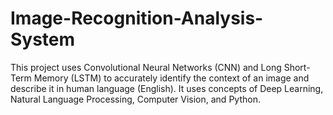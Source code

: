 # Image-Recognition-Analysis-System

This project uses Convolutional Neural Networks (CNN) and
Long Short-Term Memory (LSTM) to accurately identify the
context of an image and describe it in human language
(English). It uses concepts of Deep Learning, Natural Language
Processing, Computer Vision, and Python.
